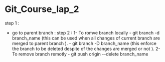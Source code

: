 # Git_Course_lap_2
step 1 :
 - go to parent branch :
step 2 :
    1- To romve branch locally
        - git branch -d branch_name (this can be used when all changes of current branch are merged to parent branch ).
        - git branch -D branch_name (this enforce the branch to be deleted despite of the changes are merged or not ).
    2- To remove branch remotly
        - git push origin --delete branch_name
